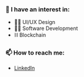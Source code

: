 ### 📖 I have an interest in:

- 👨‍🎨 UI/UX Design
- 👨‍💻 Software Development
- ⛓ Blockchain

### 📫 How to reach me:

- [LinkedIn](https://www.linkedin.com/in/marcusluiss/)
